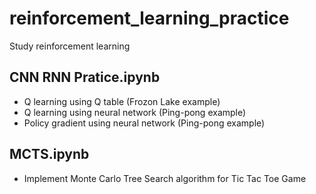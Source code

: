 # reinforcement_learning_practice
Study reinforcement learning

## CNN RNN Pratice.ipynb
- Q learning using Q table (Frozon Lake example)
- Q learning using neural network (Ping-pong example)
- Policy gradient using neural network (Ping-pong example)

## MCTS.ipynb
- Implement Monte Carlo Tree Search algorithm for Tic Tac Toe Game
